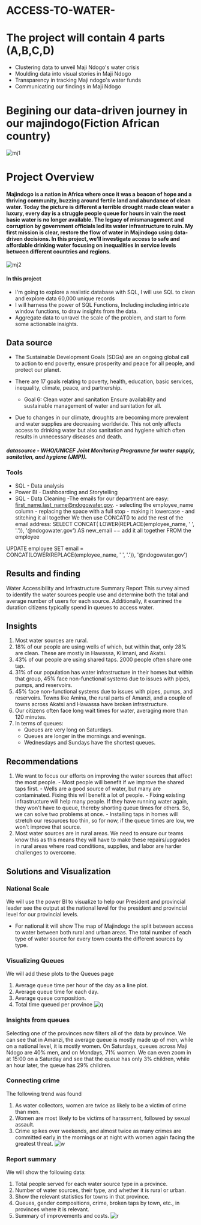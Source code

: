 # ACCESS-TO-WATER-
# The project will contain 4 parts (A,B,C,D)
- Clustering data to unveil Maji Ndogo's water crisis
- Moulding data into visual stories in Maji Ndogo
- Transparency in tracking Maji ndogo's water funds
-  Communicating our findings in Maji Ndogo
# Begining our data-driven journey in our majindogo(Fiction African  country)
![mj1](https://github.com/ngangawairimu/Access-to-water-Part-A/assets/140246805/80d1e8ae-30ae-4adb-ade8-ddd2238bcf19)


# Project Overview
#### Majindogo is a nation in Africa where once it was a beacon of hope and a thriving community, buzzing around fertile land and abundance of clean water. Today the picture is different a terrible drought made clean water a luxury, every day is a struggle people queue for hours in vain  the most basic  water  is no longer available. The legacy of mismanagement and corruption by government officials led  its water infrastructure to ruin. My first mission is clear, restore the flow of water in Majindogo using data-driven decisions. In this project, we’ll investigate access to safe and affordable drinking water focusing on inequalities in service levels between different countries and regions.
![mj2](https://github.com/ngangawairimu/Access-to-water-Part-A/assets/140246805/01f3ee62-62e8-4e5e-a8b2-ade5212e1411)


#### In this project 
- I'm going to explore  a realistic database with SQL, I will use SQL to clean and explore data 60,000 unique records
- I will harness the power of SQL Functions, Including including intricate window functions, to draw insights from the data.
- Aggregate data to unravel the scale of the problem, and start to form some actionable insights.

## Data source
- The Sustainable Development Goals (SDGs) are an ongoing global call to action to end poverty, ensure prosperity and peace for all people, and protect our planet.

- There are 17 goals relating to poverty, health, education, basic services, inequality, climate, peace, and partnership.
    -    Goal 6: Clean water and sanitation
Ensure availability and sustainable management of water and sanitation for all.
- Due to changes in our climate, droughts are becoming more prevalent and water supplies are decreasing worldwide. This not only affects access to drinking water but also sanitation and hygiene which often results in unnecessary diseases and death.
##### datasource - WHO/UNICEF Joint Monitoring Programme for water supply, sanitation, and hygiene (JMP)).
### Tools
- SQL - Data analysis
- Power BI - Dashboarding and Storytelling
- SQL - Data Cleaning
          -The emails for our department are easy: first_name.last_name@ndogowater.gov.
            - selecting the employee_name column - replacing the space with a full stop - making it
                    lowercase - and stitching it all together
We then use CONCAT() to add the rest of the email address: SELECT CONCAT(
LOWER(REPLACE(employee_name, &#39; &#39;, &#39;.&#39;)), &#39;@ndogowater.gov&#39;) AS new_email
−− add it all together FROM the employee

UPDATE employee SET email = CONCAT(LOWER(REPLACE(employee_name, &#39; &#39;, &#39;.&#39;)),
&#39;@ndogowater.gov&#39;)

  ## Results and finding
Water Accessibility and Infrastructure Summary Report
This survey aimed to identify the water sources people use and determine both the total and
average number of users for each source. Additionally, it examined the duration citizens typically
spend in queues to access water.
## Insights
1. Most water sources are rural.
2. 18% of our people are using wells of which, but within that, only 28% are clean. These
 are mostly in Hawassa, Kilimani, and Akatsi.
3. 43% of our people are using shared taps. 2000 people often share one tap.
4. 31% of our population has water infrastructure in their homes but within that group,
    45% face non-functional systems due to issues with pipes, pumps, and reservoirs.
5. 45% face non-functional systems due to issues with pipes, pumps, and reservoirs. Towns
    like Amina, the rural parts of Amanzi, and a couple of towns across Akatsi and Hawassa
   have broken infrastructure.
6. Our citizens often face long wait times for water, averaging more than 120 minutes.
7. In terms of queues:
    - Queues are very long on Saturdays.
     - Queues are longer in the mornings and evenings.
    - Wednesdays and Sundays have the shortest queues.

## Recommendations
1. We want to focus our efforts on improving the water sources that affect the most people.
        - Most people will benefit if we improve the shared taps first.
        - Wells are a good source of water, but many are contaminated. Fixing this will benefit a
        lot of people.
        - Fixing existing infrastructure will help many people. If they have running water again,
        they won&#39;t have to queue, thereby shorting queue times for
        others. So, we can solve two problems at once.
        - Installing taps in homes will stretch our resources too thin, so for now, if the queue
        times are low, we won&#39;t improve that source.
2. Most water sources are in rural areas. We need to ensure our teams know this as this
    means they will have to make these repairs/upgrades in rural areas where road
    conditions, supplies, and labor are harder challenges to overcome.

## Solutions and Visualization
### National Scale
We will use the power BI to visualize to help our President and provincial leader see the output at the national level for the president and provincial level for our provincial levels.
- For national it will show The map of Majindogo the split between access to water between both rural and urban areas. The total number 
   of each type of water source for every town counts the different sources by type.
### Visualizing Queues
We will add these plots to the Queues page
 1. Average queue time per hour of the day as a line plot.
 2. Average queue time for each day.
 3. Average queue composition. 
4. Total time queued per province
![q](https://github.com/ngangawairimu/ACCESS-TO-WATER-/assets/140246805/2e1c417c-b06a-4280-bcfd-48b1fc9a45c2)
### Insights from queues
Selecting one of the provinces now filters all of the data by province. We can see that in Amanzi, the average queue is mostly made up of men, while on a national level, it is mostly women. On Saturdays, queues across Maji Ndogo are 40% men, and on Mondays, 71% women. We can even zoom in at 15:00 on a Saturday and see that the queue has only 3% children, while an hour later, the queue has 29% children.
### Connecting crime
The following trend was found 
1. As water collectors, women are twice as likely to be a victim of crime than men. 
2. Women are most likely to be victims of harassment, followed by sexual assault. 
3. Crime spikes over weekends, and almost twice as many crimes are committed early in the mornings or at night with women again facing the greatest threat.
![w](https://github.com/ngangawairimu/ACCESS-TO-WATER-/assets/140246805/54895339-a19c-48ef-a8ab-0567209ecc07)
### Report summary
We will  show the following data:
 1. Total people served for each water source type in a province.
 2. Number of water sources, their type, and whether it is rural or urban.
 3. Show the relevant statistics for towns in that province.
 4. Queues, gender compositions, crime, broken taps by town, etc., in provinces where it is relevant.
 5. Summary of improvements and costs.
![r](https://github.com/ngangawairimu/ACCESS-TO-WATER-/assets/140246805/ec748c7c-8957-4c6a-9ac8-a3a49c1ef3f5)

